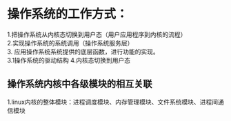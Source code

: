 # 操作系统的工作方式：
1.把操作系统从内核态切换到用户态（用户应用程序到内核的流程）  
2.实现操作系统的系统调用（操作系统服务层）   
3. 应用操作系统系统提供的底层函数，进行功能的实现。  
3.1操作系统的驱动结构
4.内核态切换到用户态  
## 操作系统内核中各级模块的相互关联  
1.linux内核的整体模块：进程调度模块、内存管理模块、文件系统模块、进程间通信模块

